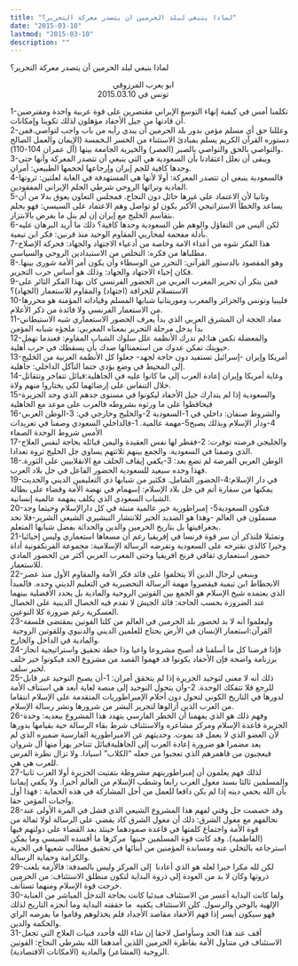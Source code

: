 ```yaml
---
title: "لماذا ينبغي لبلد الحرمين ان يتصدر معركة التحرير؟"
date: "2015-03-10"
lastmod: "2015-03-10"
description: ""
---
```

لماذا بنبغي لبلد الحرمين أن يتصدر معركة التحرير؟

                                               ابو يعرب المرزوقي  
                                        تونس في 2015.03.10

1-تكلمنا أمس في كيفية إنهاء التوسع الإيراني مقتصرين على قوة عربية واحدة ومفترضين أن قادتها من جيل الأحفاد مؤهلون لذلك تكوينا وإمكانات.  
2-وعللنا حق أي مسلم مؤمن بدور بلد الحرمين أن يبدي رأيه من باب واجب لتواصي.فمن دستوره القرآن الكريم يسلم بمبادئ الاستثناء من الخسر الـخمسة (الإيمان والعمل الصالح والتواصي بالحق والتواصي بالصبر (العصر) والخيرية الجامعة بينها (آل عمران 104-110).  
3-ويبقى أن نعلل اعتقادنا بأن السعودية هي التي ينبغي أن تتصدر المعركة وأنها حتى وحدها كافية للجم إيران وإرجاعها لحجمها الطبيعي: أمران.  
4-فالسعودية ينبغي أن تتصدر المعركة: أولا لأنها هي المستهدفة في الغاية لعلتين: ثروتها المادية وتراثها الروحي شرطي الحلم الإيراني المفقودين.  
5-وثانيا لأن الاعتماد على غيرها حائل دون النجاح. فمجلس التعاون يعوق بدلا من أن يساعد والخطأ الاستراتيجي الأكبر يكون لو تواصل وهم الاعتماد على السيسي: فهو يحلم بتقاسم الخليج مع إيران إن لم ينل ما يفرض بالابتزاز.  
6-لكن أليس من التفاؤل والوهم ظن السعودية وحدها كافية؟ ذلك ما أريد البرهان عليه بأدلة مفحمة لمحاربي المقاوم الوحيد منذ قرنين: فكر ابن تيمية.  
7-هذا الفكر شوه من أعداء الامة وخاصة من أدعياء الاجتهاد والجهاد: فحركة الإصلاح مطلباها من فكره: التخلص من الاستبدادين الروحي والسياسي.  
8-وهو المقصود بالدستور القرآني: التحرر من الوسطاء وأن يكون أمر الأمة شورى بينها. فكان إحياء الاجتهاد والجهاد: وذلك هو أساس حرب التحرير.  
9-فمن ينكر أن تحرير المغرب العربي من الحضور الفرنسي كان بهذا الفكر الثائر على الاستسلام للخرافة (اجتهاد) والمقاوم للاستعمار (الجهاد)؟  
10-فليبيا وتونس والجزائر والمغرب وموريتانيا شبابها المسلم وقياداته المؤمنة هو محررها من الاستعمار الفرنسي ولا فائدة من ذكر الأعلام.  
11-مفاد الحجة أن المشرق العربي الذي بدأ يعرف الحضور الاستعماري شبه الاستيطاني بدأ يدخل مرحلة التحرير بمعناه المغربي: ملجؤه شبابه المؤمن  
12-والمعضلة تكمن هنا:لم تدرك الأنظمة علل سلوك الشباب المقاوم: فعندما تهمل حيويتك تمكن عدوك من استعمتالها ضدك بأن يسقطك في حرب أهلية.  
13-أمريكا وإيران -إسرائيل تستفيد دون حاجة لجهد- جعلوا كل الأنظمة العربية من الخليج إلى المحيط في وضع يؤدي حتما التآكل الداخلي: جاهلية.  
14-وغاية أمريكا وإيران إعادة العرب إلى ما كانوا عليه في الجاهلية:قبائل تتفاخر وتتقاتل خلال التنفاس على إرضائهما لكي يختاروا منهم ولاة.  
15-والسعودية إذا لم يتدارك جيل الأحفاد ليكونوا في مستوى جدهم الذي وحد الجزيرة فيحافظوا على ما ورثوه بشروطه فالعرب على موعد مع الجاهلية  
16-والشروط صنفان: داخلي في 1-السعودية 2-والخليج وخارجي في: 3-الوطن العربي 4-ودار الإسلام وبذلك يصبح5-مهمة عالمية. 1-فالداخلي السعودي وصفنا في تغريدات الأمس شروط الوحدة الصماء  
17-والخليجي فرصته توفرت: 2-فقطر لها نفس العقيدة واليمن قبائله بحاجة لنفس العلاج الذي وصفنا في السعودية. والجمع بينهم ثلاثتهم يساوي جل الخليج ثروة تعدادا.  
18-الوطن العربي الفرصة لم تضع بعد: 3-يكفي إيقاف الحلف مع الانقلابيين على الثورة. فهذا وحده سيعيد للسعودية الحضور الفاعل في جل بلاد العرب.  
19-في دار الإسلام:4-الحضور الشامل. فكثير من شبابها ذي التعليمين الديني والحديث يمكنها من سفارة أتم في جل بلاد الإسلام: إسهمام في نهضة الأمة وقضاء على بطالة الشباب السعودي الذي يكلف بمهمة عالمية إنسانية.  
20-فتكون السعودية5- إمبراطورية خير عالمية منبثة في كل دارالإسلام وحيثما وجد مسملون في العالم -وهذا هو الضديد الخير للانتشار التبشيري الشيعي الشرير-فلا تحد بجغرافيتها بل بتاريخ الحرمين والدين والحداثة بفضل شبابها المتعلم.  
21-وتمثيلا فلنذكر أن سر قوة فرنسا في إفريقيا رغم أن مسعاها استعماري وليس إحيائيا وخيرا كالذي نقترحه على السعودية وتفرضه الرسالة الإسلامية: مجموعة الفرنكفونية أداة حضور استعماري ثقافي فرنج افريقيا وحتى المغرب العربي أكثر من الحضور المادي للاستعمار.  
22-وينبغي لرجال الدين ألا يتخلفوا على قائد فكر الأمة والمقاوم الأول منذ عصر الانحطاط ابن تيمية فيقصروا مهمة الرسالة التحضيرية في التعليم الديني وحده. فالمبدأ الذي يعتمده شيخ الإسلام هو الجمع بين القوتين الروحية والمادية بل يحدد الأفضلية بينهما عند الضرورة بحسب الحاجة: قائد الجيش لا تقدم فيه الخصال الدينية على الخصال العسكرية رغم ضرورة كلا النوعين.  
23-وليعلموا أنه لا بد لحضور بلد الحرمين في العالم من كلتا القوتين بمقتضى فلسفة القرآن:استعمار الإنسان في الأرض يحتاج للعلمين الديني والدنيوي وللقوتين الروحية  والمادية في الداخل والخارج.  
24-فإذا فرضنا كل ما أسلفنا قد أصبح مشروعا واعيا وذا خطة تحقيق واستراتيجية انجاز برزنامة واضحة فإن الأحفاد يكونوا قد فهموا القصد من مشروع الجد فيكونوا خير خلف لخير سلف.  
25-ذلك أنه لا معنى لتوحيد الجزيرة إذا لم يتحقق أمران: 1-أن يصبح التوحيد غير قابل للرجع فلا تتفكك الوحدة. 2-وأن يتحول التوحيد إلى منصة لغاية أبعد هي استناف الأمة لدورها في التاريخ الكوني لتحول دون أحلام الإمبراطوريات المتقدمة على الإسلام انتقاما من العرب الذين أزالوها لتحرير البشر من شرورها ونشر رسالة الإسلام.  
26-وفهم ذلك هو الذي يفهمنا أن الخطر الفارسي يتهدد هذا المشروع ببعديه: وحدة الجزيرة قاعدة الإسلام ومركز مشاعره والاستئناف شرط بقاء الرسالة حية بقيامها بدورها لأن العضو الذي لا يعمل قد يموت. وحديثهم عن الامبراطورية الفارسية ضميره الذي لم يعد مضمرا هو ضرورة إعادة العرب إلى الجاهليةقبائل تتناحر يهزأ منها آل شروان فيعجبون من قاهمرهم الذي تعجبوا من جعله “الكلاب” اسيادا. ولا تزال نظرة الفرس للعرب هي هي.  
27-لذلك فهم يعلمون أن إمبراطوريتهم مشروطة بتفتيت الجزيرة أولا العرب ثانيا والمسلمين ثالثا بسند مغول الغرب رابعا وشطب الإسلام من العالم أخيرا. ولا يكفي إيماننا بأن الله يحمي دينه إذا لم يكن دافعا للعمل من أجل المشاركة في هذه الحماية : فهذا أول واجبات المؤمن حقا.  
28-وقد خصصت جل وقتي لفهم هذا المشروع الشيعي الذي فشل في المرة الأولى عند تحالفهم مع مغول الشرق: ذلك أن مغول الشرق كاد يقضي على الرسالة لولا ثمالة من قوة الأمة واجتماع كلمتها في قاعدة صمودهما حينئذ بعد القضاء على دولتهم فيها (الفاطمية). وقد كانت قوة المسلمين حينها  مركزها ما أفسده السيسي وما يمكن استرجاعه بالتخلي عنه ومساندة المؤمنين من أبنائها في تحقيق مطالب شعبها في الحرية والكرامة وحماية الرسالة.  
29-لكن لله مكرا خيرا لعله هو الذي أعادنا  إلى المركز وليس بالصدفة: فالأزمة بلغت ذروتها وكان لا بد من العودة إلى ذروة البداية لتكون منطلق الاستئناف: من الحرمين خرجت قوة الإسلام ومنهما تستأنف.  
30-ولما كانت البداية أعسر من الاستئناف مبدئيا كانت بحاجة التدخل المباشر من العناية الإلهية بالوحي والرسول. كلن الاستئناف يكفيه  ما حققته البداية وما أنجزه التاريخ لذلك فهو سيكون أيسر إذا فهم الأحفاد مقاصد الأجداد فلم يخذلوهم وقاموا ما يفرضه الراي والحكمة والدين.  
31-أقف عند هذا الحد وسأواصل لاحقا إن شاء الله فأحدد فنيات العلاج التي تجعل الاستئناف في متناول الأمة بقاطرة الحرمين اللذين أمدهما الله بشرطي النجاح: القوتين الروحية (المشاعر) والمادية (الامكانات الاقتصادية).

###